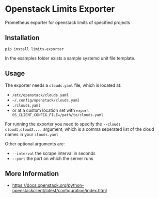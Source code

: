 # Openstack Limits Exporter
Prometheus exporter for openstack limits of specified projects

## Installation
```
pip install limits-exporter
```
In the examples folder exists a sample systemd unit file template.

## Usage
The exporter needs a `clouds.yaml` file, which is located at:
- `/etc/openstack/clouds.yaml`
- `~/.config/openstack/clouds.yaml`
- `./clouds.yaml`
- or at a custom location set with `export OS_CLIENT_CONFIG_FILE=/path/to/clouds.yaml`

For running the exporter you need to specify the `--clouds cloud1,cloud2,...` argument,
which is a comma seperated list of the cloud names in your `clouds.yaml`

Other optional arguments are:
- `--interval` the scrape interval in seconds
- `--port` the port on which the server runs

## More Information
- https://docs.openstack.org/python-openstackclient/latest/configuration/index.html


